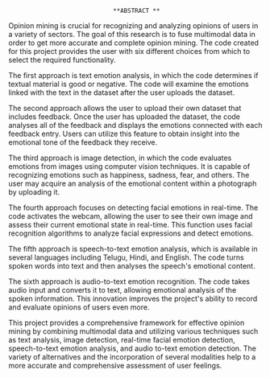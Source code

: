                                  **ABSTRACT **
Opinion mining is crucial for recognizing and analyzing opinions of users in a variety of 
sectors. The goal of this research is to fuse multimodal data in order to get more accurate 
and complete opinion mining. The code created for this project provides the user with six 
different choices from which to select the required functionality.  

The first approach is text emotion analysis, in which the code determines if textual 
material is good or negative. The code will examine the emotions linked with the text in 
the dataset after the user uploads the dataset.  

The second approach allows the user to upload their own dataset that includes feedback. 
Once the user has uploaded the dataset, the code analyses all of the feedback and displays 
the emotions connected with each feedback entry. Users can utilize this feature to obtain 
insight into the emotional tone of the feedback they receive. 

The third approach is image detection, in which the code evaluates emotions from 
images using computer vision techniques. It is capable of recognizing emotions such as 
happiness, sadness, fear, and others. The user may acquire an analysis of the emotional 
content within a photograph by uploading it.  

The fourth approach focuses on detecting facial emotions in real-time. The code activates 
the webcam, allowing the user to see their own image and assess their current emotional 
state in real-time. This function uses facial recognition algorithms to analyze facial 
expressions and detect emotions.  

The fifth approach is speech-to-text emotion analysis, which is available in several 
languages including Telugu, Hindi, and English. The code turns spoken words into text and 
then analyses the speech's emotional content.  

The sixth approach is audio-to-text emotion recognition. The code takes audio input and 
converts it to text, allowing emotional analysis of the spoken information. This innovation 
improves the project's ability to record and evaluate opinions of users even more.  

This project provides a comprehensive framework for effective opinion mining by 
combining multimodal data and utilizing various techniques such as text analysis, image 
detection, real-time facial emotion detection, speech-to-text emotion analysis, and audio
to-text emotion detection. The variety of alternatives and the incorporation of several 
modalities help to a more accurate and comprehensive assessment of user feelings. 
